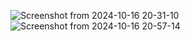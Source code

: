 ![Screenshot from 2024-10-16 20-31-10](https://github.com/user-attachments/assets/495ea70b-74c9-4371-913f-f8f03b69a5ad)
![Screenshot from 2024-10-16 20-57-14](https://github.com/user-attachments/assets/4ba321f0-4f24-4bbd-9c45-9094606d1f65)
